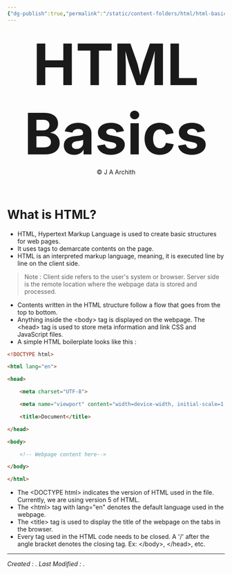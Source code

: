 ```yaml
---
{"dg-publish":true,"permalink":"/static/content-folders/html/html-basics/","dgShowToc":true}
---
```



<center>
<span style="font-size:3.3vh; font-weight: bold;">HTML Basics</span>
<br>
<span>&copy J A Archith</span>
</center>
<br>
<br>

# What is HTML?

- HTML, Hypertext Markup Language is used to create basic structures for web pages.
- It uses tags to demarcate contents on the page. 
- HTML is an interpreted markup language, meaning, it is executed line by line on the client side.

> Note : Client side refers to the user's system or browser. Server side is the remote location where the webpage data is stored and processed.

- Contents written in the HTML structure follow a flow that goes from the top to bottom.
- Anything inside the \<body\> tag is displayed on the webpage. The \<head\> tag is used to store meta information and link CSS and JavaScript files.
- A simple HTML boilerplate looks like this :

```html
<!DOCTYPE html>

<html lang="en">

<head>

    <meta charset="UTF-8">

    <meta name="viewport" content="width=device-width, initial-scale=1.0">

    <title>Document</title>

</head>

<body>

    <!-- Webpage content here-->

</body>

</html>
```

- The \<DOCTYPE html\> indicates the version of HTML used in the file. Currently, we are using version 5 of HTML.
- The \<html\> tag with lang="en" denotes the default language used in the webpage. 
- The \<title\> tag is used to display the title of the webpage on the tabs in the browser.
- Every tag used in the HTML code needs to be closed. A '/' after the angle bracket denotes the closing tag. Ex: \</body>, \</head>, etc.



---
*Created : .*
*Last Modified : .*